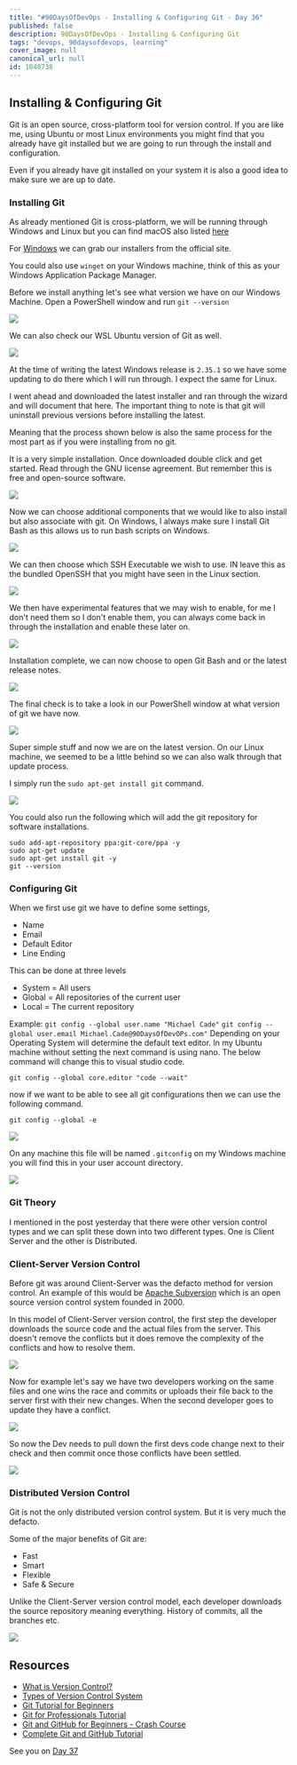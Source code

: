 ```yaml
---
title: "#90DaysOfDevOps - Installing & Configuring Git - Day 36"
published: false
description: 90DaysOfDevOps - Installing & Configuring Git
tags: "devops, 90daysofdevops, learning"
cover_image: null
canonical_url: null
id: 1048738
---
```


## Installing & Configuring Git

Git is an open source, cross-platform tool for version control. If you are like me, using Ubuntu or most Linux environments you might find that you already have git installed but we are going to run through the install and configuration.

Even if you already have git installed on your system it is also a good idea to make sure we are up to date.

### Installing Git

As already mentioned Git is cross-platform, we will be running through Windows and Linux but you can find macOS also listed [here](https://git-scm.com/book/en/v2/Getting-Started-Installing-Git)

For [Windows](https://git-scm.com/download/win) we can grab our installers from the official site.

You could also use `winget` on your Windows machine, think of this as your Windows Application Package Manager.

Before we install anything let's see what version we have on our Windows Machine. Open a PowerShell window and run `git --version`

![](Images/Day36_Git1.png)

We can also check our WSL Ubuntu version of Git as well.

![](Images/Day36_Git2.png)

At the time of writing the latest Windows release is `2.35.1` so we have some updating to do there which I will run through. I expect the same for Linux.

I went ahead and downloaded the latest installer and ran through the wizard and will document that here. The important thing to note is that git will uninstall previous versions before installing the latest.

Meaning that the process shown below is also the same process for the most part as if you were installing from no git.

It is a very simple installation. Once downloaded double click and get started. Read through the GNU license agreement. But remember this is free and open-source software.

![](Images/Day36_Git3.png)

Now we can choose additional components that we would like to also install but also associate with git. On Windows, I always make sure I install Git Bash as this allows us to run bash scripts on Windows.

![](Images/Day36_Git4.png)

We can then choose which SSH Executable we wish to use. IN leave this as the bundled OpenSSH that you might have seen in the Linux section.

![](Images/Day36_Git5.png)

We then have experimental features that we may wish to enable, for me I don't need them so I don't enable them, you can always come back in through the installation and enable these later on.

![](Images/Day36_Git6.png)

Installation complete, we can now choose to open Git Bash and or the latest release notes.

![](Images/Day36_Git7.png)

The final check is to take a look in our PowerShell window at what version of git we have now.

![](Images/Day36_Git8.png)

Super simple stuff and now we are on the latest version. On our Linux machine, we seemed to be a little behind so we can also walk through that update process.

I simply run the `sudo apt-get install git` command.

![](Images/Day36_Git9.png)

You could also run the following which will add the git repository for software installations.

```
sudo add-apt-repository ppa:git-core/ppa -y
sudo apt-get update
sudo apt-get install git -y
git --version
```

### Configuring Git

When we first use git we have to define some settings,

- Name
- Email
- Default Editor
- Line Ending

This can be done at three levels

- System = All users
- Global = All repositories of the current user
- Local = The current repository

Example:
`git config --global user.name "Michael Cade"`
`git config --global user.email Michael.Cade@90DaysOfDevOPs.com"`
Depending on your Operating System will determine the default text editor. In my Ubuntu machine without setting the next command is using nano. The below command will change this to visual studio code.

`git config --global core.editor "code --wait"`

now if we want to be able to see all git configurations then we can use the following command.

`git config --global -e`

![](Images/Day36_Git10.png)

On any machine this file will be named `.gitconfig` on my Windows machine you will find this in your user account directory.

![](Images/Day36_Git11.png)

### Git Theory

I mentioned in the post yesterday that there were other version control types and we can split these down into two different types. One is Client Server and the other is Distributed.

### Client-Server Version Control

Before git was around Client-Server was the defacto method for version control. An example of this would be [Apache Subversion](https://subversion.apache.org/) which is an open source version control system founded in 2000.

In this model of Client-Server version control, the first step the developer downloads the source code and the actual files from the server. This doesn't remove the conflicts but it does remove the complexity of the conflicts and how to resolve them.

![](Images/Day36_Git12.png)

Now for example let's say we have two developers working on the same files and one wins the race and commits or uploads their file back to the server first with their new changes. When the second developer goes to update they have a conflict.

![](Images/Day36_Git13.png)

So now the Dev needs to pull down the first devs code change next to their check and then commit once those conflicts have been settled.

![](Images/Day36_Git15.png)

### Distributed Version Control

Git is not the only distributed version control system. But it is very much the defacto.

Some of the major benefits of Git are:

- Fast
- Smart
- Flexible
- Safe & Secure

Unlike the Client-Server version control model, each developer downloads the source repository meaning everything. History of commits, all the branches etc.

![](Images/Day36_Git16.png)

## Resources

- [What is Version Control?](https://www.youtube.com/watch?v=Yc8sCSeMhi4)
- [Types of Version Control System](https://www.youtube.com/watch?v=kr62e_n6QuQ)
- [Git Tutorial for Beginners](https://www.youtube.com/watch?v=8JJ101D3knE&t=52s)
- [Git for Professionals Tutorial](https://www.youtube.com/watch?v=Uszj_k0DGsg)
- [Git and GitHub for Beginners - Crash Course](https://www.youtube.com/watch?v=RGOj5yH7evk&t=8s)
- [Complete Git and GitHub Tutorial](https://www.youtube.com/watch?v=apGV9Kg7ics)

See you on [Day 37](day37.md)
